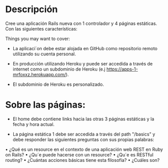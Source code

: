 # Descripción

Cree una aplicación Rails nueva con 1 controlador y 4 páginas
estáticas. Con las siguientes características:

Things you may want to cover:

* La aplicaci´on debe estar alojada en GitHub como repositorio remoto
utilizando su cuenta personal.

* En producción utilizando Heroku y puede
ser accedida a través de internet como un subdominio de Heroku (e.j
https://apps-1-mrfoxxz.herokuapp.com/).

* El subdominio de Heroku es personalizado.

# Sobre las páginas:

* El home debe contiene links hacia las otras 3 páginas estáticas y la fecha y hora actual.

* La página estática 1 debe ser accedida a través del path "/basics" y
debe responder las siguientes preguntas con sus propias palabras:

• ¿Qué es un resource en el contexto de una aplicación web REST
en Ruby on Rails?
• ¿Qu´e puede hacerse con un resource?
• ¿Qu´e es RESTful routing?
• ¿Cuántas acciones básicas tiene esta filosofía?
• ¿Cuáles son?